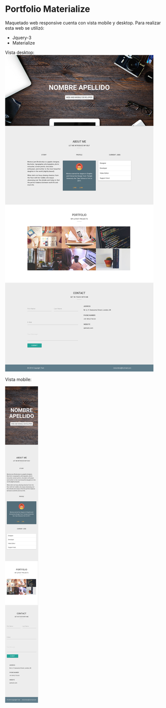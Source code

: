 # Portfolio Materialize

Maquetado web responsive cuenta con vista mobile y desktop.
Para realizar esta web se utilizó:
  * Jquery-3
  * Materialize


  Vista desktop:
 ![alt text](https://github.com/CindyMendoza/Portafolio-Materialize/blob/master/img/desktop.png)

 Vista mobile:

 ![alt text](https://github.com/CindyMendoza/Portafolio-Materialize/blob/master/img/mobile.png)

